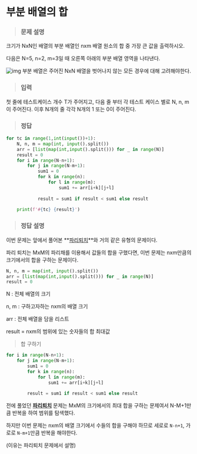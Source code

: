 # 부분 배열의 합

> ### 문제 설명

크기가 NxN인 배열의 부분 배열인 nxm 배열 원소의 합 중 가장 큰 값을 출력하시오.

다음은 N=5, n=2, m=3일 때 오른쪽 아래의 부분 배열 영역을 나타낸다. 

![img](https://swexpertacademy.com/main/common/fileDownload.do?downloadType=CKEditorImages&fileId=AXX10a2KqI4DFAST)
부분 배열은 주어진 NxN 배열을 벗어나지 않는 모든 경우에 대해 고려해야한다.



> ### 입력

첫 줄에 테스트케이스 개수 T가 주어지고, 다음 줄 부터 각 테스트 케이스 별로 N, n, m이 주어진다. 이후 N개의 줄 각각 N개의 1 또는 0이 주어진다.



> ### 정답

```python
for tc in range(1,int(input())+1):
    N, n, m = map(int, input().split())
    arr = [list(map(int,input().split())) for _ in range(N)]
    result = 0
    for i in range(N-n+1):
        for j in range(N-m+1):
            sum1 = 0
            for k in range(n):
                for l in range(m):
                    sum1 += arr[i+k][j+l]
 
            result = sum1 if result < sum1 else result
 
    print(f'#{tc} {result}')
```



> ### 정답 설명

이번 문제는 앞에서 풀어본 **[파리퇴치](https://velog.io/@chaoman5/%EC%B6%94%EA%B0%80-%EB%AC%B8%EC%A0%9C-%ED%8C%8C%EB%A6%AC-%ED%87%B4%EC%B9%98)**와 거의 같은 유형의 문제이다.

파리 퇴치는 MxM의 파리채를 이용해서 값들의 합을 구했다면, 이번 문제는 nxm만큼의 크기에서의 합을 구하는 문제이다.



```python
N, n, m = map(int, input().split())
arr = [list(map(int,input().split())) for _ in range(N)]
result = 0
```

N : 전체 배열의 크기

n, m : 구하고자하는 nxm의 배열 크기

arr : 전체 배열을 담을 리스트

result = nxm의 범위에 있는 숫자들의 합 최대값



> 합 구하기

```python
for i in range(N-n+1):
    for j in range(N-m+1):
        sum1 = 0
        for k in range(n):
            for l in range(m):
                sum1 += arr[i+k][j+l]
 
        result = sum1 if result < sum1 else result
```

전에 풀었던 **[파리퇴치](https://velog.io/@chaoman5/%EC%B6%94%EA%B0%80-%EB%AC%B8%EC%A0%9C-%ED%8C%8C%EB%A6%AC-%ED%87%B4%EC%B9%98)** 문제는 MxM의 크기에서의 최대 합을 구하는 문제여서 N-M+1만큼 반복을 하여 범위를 탐색했다.

하지만 이번 문제는 nxm의 배열 크기에서 수들의 합을 구해야 하므로  세로로 `N-n+1`, 가로로 `N-m+1`만큼 반복을 해야한다.

(이유는 파리퇴치 문제에서 설명)



